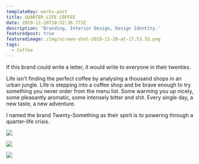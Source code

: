 ```yaml
---
templateKey: works-post
title: QUARTER LIFE COFFEE
date: 2019-11-28T10:52:36.773Z
description: 'Branding, Interior Design, Design Identity.'
featuredpost: true
featuredimage: /img/screen-shot-2019-11-28-at-17.53.32.png
tags:
  - Coffee
---
```

If this brand could write a letter, it would write to everyone in their twenties. 

Life isn't finding the perfect coffee by analysing a thousand shops in an urban jungle. Life is stepping into a coffee shop and be brave enough to try something you never order from the menu list. Some warming you up nicely, some pleasantly aromatic, some intensely bitter and shit. Every single day, a new taste, a new adventure. 

I named the brand Twenty-Something as their spirit is to powering through a quarter-life crisis. 

![](/img/screen-shot-2019-11-28-at-18.05.42.png)

![](/img/screen-shot-2019-11-28-at-18.05.54.png)

![](/img/screen-shot-2019-11-28-at-18.05.32.png)
